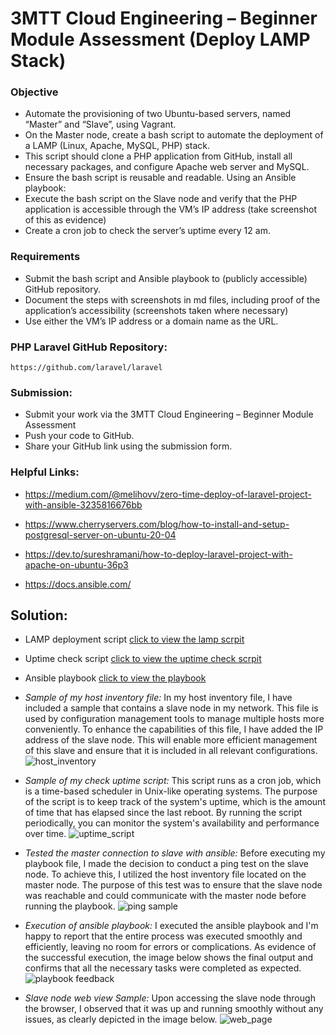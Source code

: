 # 3MTT Cloud Engineering – Beginner Module Assessment (Deploy LAMP Stack)

### Objective
* Automate the provisioning of two Ubuntu-based servers, named “Master” and “Slave”, using Vagrant.
* On the Master node, create a bash script to automate the deployment of a LAMP (Linux, Apache, MySQL, PHP) stack.
* This script should clone a PHP application from GitHub, install all necessary packages, and configure Apache web server and MySQL. 
* Ensure the bash script is reusable and readable.
Using an Ansible playbook:
* Execute the bash script on the Slave node and verify that the PHP application is accessible through the VM’s IP address (take screenshot of this as evidence)
* Create a cron job to check the server’s uptime every 12 am.

### Requirements
* Submit the bash script and Ansible playbook to (publicly accessible) GitHub repository.
* Document the steps with screenshots in md files, including proof of the application’s accessibility (screenshots taken where necessary)
* Use either the VM’s IP address or a domain name as the URL.

### PHP Laravel GitHub Repository:
``` https://github.com/laravel/laravel ```

### Submission:
* Submit your work via the 3MTT Cloud Engineering – Beginner Module Assessment
* Push your code to GitHub.
* Share your GitHub link using the submission form.

### Helpful Links:
* https://medium.com/@melihovv/zero-time-deploy-of-laravel-project-with-ansible-3235816676bb

* https://www.cherryservers.com/blog/how-to-install-and-setup-postgresql-server-on-ubuntu-20-04

* https://dev.to/sureshramani/how-to-deploy-laravel-project-with-apache-on-ubuntu-36p3

* https://docs.ansible.com/

## Solution:
* LAMP deployment script
[click to view the lamp scrpit](/beginner-mod-assessment/lamp.sh)

* Uptime check script
[click to view the uptime check scrpit](/beginner-mod-assessment/uptime_check.sh)

* Ansible playbook
[click to view the playbook](/beginner-mod-assessment/playbk.yaml)

* *Sample of my host inventory file:*
In my host inventory file, I have included a sample that contains a slave node in my network. This file is used by configuration management tools to manage multiple hosts more conveniently. To enhance the capabilities of this file, I have added the IP address of the slave node. This will enable more efficient management of this slave and ensure that it is included in all relevant configurations.
![host_inventory](images/host_inventory.png)

* *Sample of my check uptime script:*
This script runs as a cron job, which is a time-based scheduler in Unix-like operating systems. The purpose of the script is to keep track of the system's uptime, which is the amount of time that has elapsed since the last reboot. By running the script periodically, you can monitor the system's availability and performance over time.
![uptime_script](images/uptime_script.png)

* *Tested the master connection to slave with ansible:*
Before executing my playbook file, I made the decision to conduct a ping test on the slave node. To achieve this, I utilized the host inventory file located on the master node. The purpose of this test was to ensure that the slave node was reachable and could communicate with the master node before running the playbook.
![ping sample](images/ansible_ping.png)

* *Execution of ansible playbook:*
I executed the ansible playbook and I'm happy to report that the entire process was executed smoothly and efficiently, leaving no room for errors or complications. As evidence of the successful execution, the image below shows the final output and confirms that all the necessary tasks were completed as expected.
![playbook feedback](images/playbook_feedback.png)

* *Slave node web view Sample:*
Upon accessing the slave node through the browser, I observed that it was up and running smoothly without any issues, as clearly depicted in the image below.
![web_page](images/browser_view.png)

